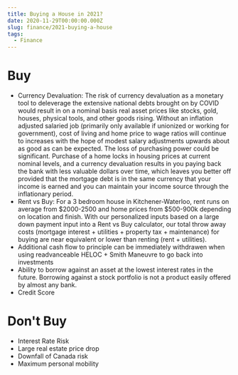 ```yaml
---
title: Buying a House in 2021?
date: 2020-11-29T00:00:00.000Z
slug: finance/2021-buying-a-house
tags:
  - Finance
---
```


# Buy

* Currency Devaluation: The risk of currency devaluation as a monetary tool to deleverage the extensive national debts brought on by COVID would result in on a nominal basis real asset prices like stocks, gold, houses, physical tools, and other goods rising. Without an inflation adjusted salaried job (primarily only available if unionized or working for government), cost of living and home price to wage ratios will continue to increases with the hope of modest salary adjustments upwards about as good as can be expected. The loss of purchasing power could be significant. Purchase of a home locks in housing prices at current nominal levels, and a currency devaluation results in you paying back the bank with less valuable dollars over time, which leaves you better off provided that the mortgage debt is in the same currency that your income is earned and you can maintain your income source through the inflationary period.
* Rent vs Buy: For a 3 bedroom house in Kitchener-Waterloo, rent runs on average from $2000-2500 and home prices from $500-900k depending on location and finish. With our personalized inputs based on a large down payment input into a Rent vs Buy calculator, our total throw away costs (mortgage interest + utilities + property tax + maintenance) for buying are near equivalent or lower than renting (rent + utilities).
* Additional cash flow to principle can be immediately withdrawen when using readvanceable HELOC + Smith Maneuvre to go back into investments
* Ability to borrow against an asset at the lowest interest rates in the future. Borrowing against a stock portfolio is not a product easily offered by almost any bank.
* Credit Score


# Don't Buy
* Interest Rate Risk
* Large real estate price drop
* Downfall of Canada risk
* Maximum personal mobility

